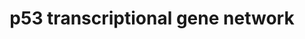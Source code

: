 ---
annotations:
- id: PW:0000718
  parent: regulatory pathway
  type: Pathway Ontology
  value: p53 signaling pathway
authors:
- Daisydx
- Diazflorese
- Egonw
- AlexanderPico
- Khanspers
- Juliajohnsson
description: The mechanisms underlying p53 tumor-suppressor function as gleaned from
  mouse models of genetic disruption to p53, its regulators and its targets (Kaiser
  2017).
last-edited: 2020-10-05
organisms:
- Homo sapiens
redirect_from:
- /index.php/Pathway:WP4963
- /instance/WP4963
- /instance/WP4963_rr122690
revision: r122690
schema-jsonld:
- '@context': https://schema.org/
  '@id': https://wikipathways.github.io/pathways/WP4963.html
  '@type': Dataset
  creator:
    '@type': Organization
    name: WikiPathways
  description: The mechanisms underlying p53 tumor-suppressor function as gleaned
    from mouse models of genetic disruption to p53, its regulators and its targets
    (Kaiser 2017).
  keywords:
  - ACAD11
  - ADGRB1
  - ADORA2B
  - AKT1S1
  - ALDH4A1
  - APAF1
  - AURKA
  - BAX
  - BBC3
  - BTG2
  - CCL2
  - CCNE1
  - CCNG1
  - CDC25A
  - CDC25C
  - CDK2
  - CDKN1A
  - CPT1C
  - CX3CL1
  - DDB2
  - DDIT4
  - DEPTOR
  - DRAM1
  - E2F7
  - ERCC5
  - FANCC
  - FAS
  - FASLG
  - FUCA1
  - GADD45A
  - GLS2
  - GPX1
  - ICAM1
  - IRF5
  - IRF9
  - ISG15
  - LIF
  - MGMT
  - MIR145
  - MIR200C
  - MIR34A
  - MIR34B
  - MIR34B/C
  - MIR34C
  - MLH1
  - MLST8
  - MSH2
  - MTOR
  - NANOG
  - NCF2
  - NOTCH1
  - PCNA
  - PERP
  - PIDD1
  - PMAIP1
  - PML
  - POLH
  - POLK
  - PRKAA1
  - PRKAA2
  - PRKAB1
  - PRKAB2
  - PRKAG1
  - PRKAG2
  - PRKAG3
  - PTEN
  - RPRM
  - RPTOR
  - RRM2B
  - SAT1
  - SCO2
  - SERPINB5
  - SERPINE1
  - SESN1
  - SESN2
  - SFN
  - SIVA1
  - SLC2A1
  - SLC7A11
  - SMR3B
  - THBS1
  - TIGAR
  - TNF
  - TNFRSF10B
  - TNFRSF10D
  - TP53AIP1
  - TP53I3
  - TP53INP1
  - TRAF4
  - TSC2
  - ULBP1
  - ULBP2
  - ULK1
  - ULK2
  - XPC
  - XRCC5
  - YWHAB-208
  - ZMAT3
  license: CC0
  name: p53 transcriptional gene network
seo: CreativeWork
title: p53 transcriptional gene network
wpid: WP4963
---